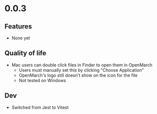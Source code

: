 # 0.0.3

## Features

- None yet

## Quality of life

- Mac users can double click files in Finder to open them in OpenMarch
  - Users must manually set this by clicking "Choose Application"
  - OpenMarch's logo still doesn't show on the icon for the file
  - Not tested on Windows

## Dev

- Switched from Jest to Vitest
